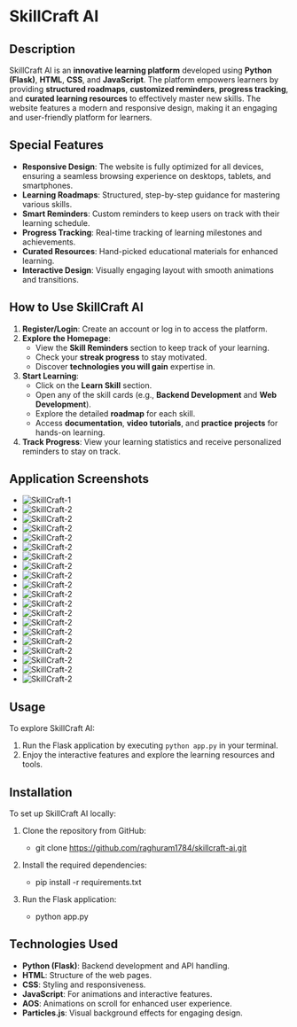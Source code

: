 # SkillCraft AI

## Description  
SkillCraft AI is an **innovative learning platform** developed using **Python (Flask)**, **HTML**, **CSS**, and **JavaScript**. The platform empowers learners by providing **structured roadmaps**, **customized reminders**, **progress tracking**, and **curated learning resources** to effectively master new skills. The website features a modern and responsive design, making it an engaging and user-friendly platform for learners.

## Special Features  
- **Responsive Design**: The website is fully optimized for all devices, ensuring a seamless browsing experience on desktops, tablets, and smartphones.  
- **Learning Roadmaps**: Structured, step-by-step guidance for mastering various skills.  
- **Smart Reminders**: Custom reminders to keep users on track with their learning schedule.  
- **Progress Tracking**: Real-time tracking of learning milestones and achievements.  
- **Curated Resources**: Hand-picked educational materials for enhanced learning.  
- **Interactive Design**: Visually engaging layout with smooth animations and transitions.

## How to Use SkillCraft AI  

1. **Register/Login**: Create an account or log in to access the platform.  
2. **Explore the Homepage**:  
   - View the **Skill Reminders** section to keep track of your learning.  
   - Check your **streak progress** to stay motivated.  
   - Discover **technologies you will gain** expertise in.  
3. **Start Learning**:  
   - Click on the **Learn Skill** section.  
   - Open any of the skill cards (e.g., **Backend Development** and **Web Development**).  
   - Explore the detailed **roadmap** for each skill.  
   - Access **documentation**, **video tutorials**, and **practice projects** for hands-on learning.  
4. **Track Progress**: View your learning statistics and receive personalized reminders to stay on track.  


## Application Screenshots  
 - ![SkillCraft-1](Application-Screenshots/SkillCraft-1.png)
 - ![SkillCraft-2](Application-Screenshots/SkillCraft-2.png)
 - ![SkillCraft-2](Application-Screenshots/SkillCraft-3.png)
 - ![SkillCraft-2](Application-Screenshots/SkillCraft-4.png)
 - ![SkillCraft-2](Application-Screenshots/SkillCraft-5.png)
 - ![SkillCraft-2](Application-Screenshots/SkillCraft-6.png)
 - ![SkillCraft-2](Application-Screenshots/SkillCraft-7.png)
 - ![SkillCraft-2](Application-Screenshots/SkillCraft-8.png)
 - ![SkillCraft-2](Application-Screenshots/SkillCraft-9.png)
 - ![SkillCraft-2](Application-Screenshots/SkillCraft-10.png)
 - ![SkillCraft-2](Application-Screenshots/SkillCraft-11.png)
 - ![SkillCraft-2](Application-Screenshots/SkillCraft-12.png)
 - ![SkillCraft-2](Application-Screenshots/SkillCraft-13.png)
 - ![SkillCraft-2](Application-Screenshots/SkillCraft-14.png)
 - ![SkillCraft-2](Application-Screenshots/SkillCraft-15.png)
 - ![SkillCraft-2](Application-Screenshots/SkillCraft-16.png)
 - ![SkillCraft-2](Application-Screenshots/SkillCraft-17.png)
 - ![SkillCraft-2](Application-Screenshots/SkillCraft-18.png)
 - ![SkillCraft-2](Application-Screenshots/SkillCraft-19.png)
 - ![SkillCraft-2](Application-Screenshots/SkillCraft-20.png)

## Usage  
To explore SkillCraft AI:  
1. Run the Flask application by executing `python app.py` in your terminal.  
2. Enjoy the interactive features and explore the learning resources and tools.

## Installation  
To set up SkillCraft AI locally:  
1. Clone the repository from GitHub:
   - git clone https://github.com/raghuram1784/skillcraft-ai.git
     
2. Install the required dependencies:
   - pip install -r requirements.txt
3. Run the Flask application:
   - python app.py

 ## Technologies Used
- **Python (Flask)**: Backend development and API handling.
- **HTML**: Structure of the web pages.
- **CSS**: Styling and responsiveness.
- **JavaScript**: For animations and interactive features.
- **AOS**: Animations on scroll for enhanced user experience.
- **Particles.js**: Visual background effects for engaging design.
